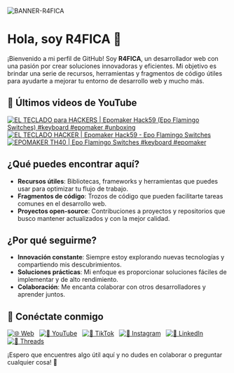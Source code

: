 ![BANNER-R4FICA](https://github.com/user-attachments/assets/3bd66ff5-6ac8-43d2-bf27-347f1b55c2cd)

# Hola, soy R4FICA 👋

¡Bienvenido a mi perfil de GitHub! Soy **R4FICA**, un desarrollador web con una pasión por crear soluciones innovadoras y eficientes. Mi objetivo es brindar una serie de recursos, herramientas y fragmentos de código útiles para ayudarte a mejorar tu entorno de desarrollo web y mucho más.

## 🎥 Últimos videos de YouTube
<!-- BEGIN YOUTUBE-CARDS -->
[![EL TECLADO para HACKERS | Epomaker Hack59 (Epo Flamingo Switches) #keyboard #epomaker #unboxing](https://ytcards.demolab.com/?id=4jIVN3EQrr4&title=EL+TECLADO+para+HACKERS+%7C+Epomaker+Hack59+%28Epo+Flamingo+Switches%29+%23keyboard+%23epomaker+%23unboxing&lang=en&timestamp=1741370405&background_color=%230d1117&title_color=%23ffffff&stats_color=%23dedede&max_title_lines=1&width=250&border_radius=5 "EL TECLADO para HACKERS | Epomaker Hack59 (Epo Flamingo Switches) #keyboard #epomaker #unboxing")](https://www.youtube.com/watch?v=4jIVN3EQrr4)
[![EL TECLADO HACKER | Epomaker Hack59 - Epo Flamingo Switches](https://ytcards.demolab.com/?id=zq1hqzFj7mc&title=EL+TECLADO+HACKER+%7C+Epomaker+Hack59+-+Epo+Flamingo+Switches&lang=en&timestamp=1741368611&background_color=%230d1117&title_color=%23ffffff&stats_color=%23dedede&max_title_lines=1&width=250&border_radius=5 "EL TECLADO HACKER | Epomaker Hack59 - Epo Flamingo Switches")](https://www.youtube.com/watch?v=zq1hqzFj7mc)
[![EPOMAKER TH40 | Epo Flamingo Switches #keyboard #epomaker](https://ytcards.demolab.com/?id=ajW1dGTCqys&title=EPOMAKER+TH40+%7C+Epo+Flamingo+Switches+%23keyboard+%23epomaker&lang=en&timestamp=1741121461&background_color=%230d1117&title_color=%23ffffff&stats_color=%23dedede&max_title_lines=1&width=250&border_radius=5 "EPOMAKER TH40 | Epo Flamingo Switches #keyboard #epomaker")](https://www.youtube.com/watch?v=ajW1dGTCqys)
<!-- END YOUTUBE-CARDS -->

## ¿Qué puedes encontrar aquí?

- **Recursos útiles**: Bibliotecas, frameworks y herramientas que puedes usar para optimizar tu flujo de trabajo.
- **Fragmentos de código**: Trozos de código que pueden facilitarte tareas comunes en el desarrollo web.
- **Proyectos open-source**: Contribuciones a proyectos y repositorios que busco mantener actualizados y con la mejor calidad.

## ¿Por qué seguirme?

- **Innovación constante**: Siempre estoy explorando nuevas tecnologías y compartiendo mis descubrimientos.
- **Soluciones prácticas**: Mi enfoque es proporcionar soluciones fáciles de implementar y de alto rendimiento.
- **Colaboración**: Me encanta colaborar con otros desarrolladores y aprender juntos.

## 🚀 Conéctate conmigo

[![🌐 Web](https://img.shields.io/badge/Website-%23000000.svg?style=for-the-badge&logo=google-chrome&logoColor=white)](https://r4fica.com) &nbsp;
[![🎥 YouTube](https://img.shields.io/badge/YouTube-%23FF0000.svg?style=for-the-badge&logo=youtube&logoColor=white)](https://www.youtube.com/@R4FICA) &nbsp;
[![🎵 TikTok](https://img.shields.io/badge/TikTok-%23000000.svg?style=for-the-badge&logo=tiktok&logoColor=white)](https://www.tiktok.com/@r4fica) &nbsp;
[![📸 Instagram](https://img.shields.io/badge/Instagram-%23E1306C.svg?style=for-the-badge&logo=instagram&logoColor=white)](https://www.instagram.com/r4fica/) &nbsp;
[![💼 LinkedIn](https://img.shields.io/badge/LinkedIn-%230A66C2.svg?style=for-the-badge&logo=linkedin&logoColor=white)](https://www.linkedin.com/in/r4fica) &nbsp;
[![🧵 Threads](https://img.shields.io/badge/Threads-%231DA1F2.svg?style=for-the-badge&logo=threads&logoColor=white)](https://www.threads.net/@r4fica) &nbsp;

¡Espero que encuentres algo útil aquí y no dudes en colaborar o preguntar cualquier cosa! 🚀
